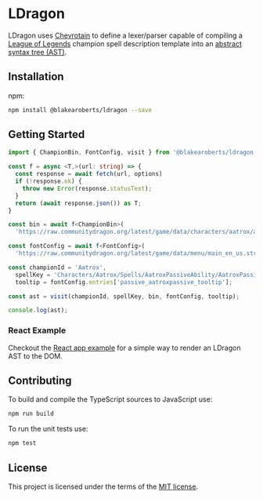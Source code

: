 # LDragon

LDragon uses [Chevrotain](https://chevrotain.io/) to define a lexer/parser capable of compiling a [League of Legends](https://www.leagueoflegends.com/) champion spell description template into an [abstract syntax tree (AST)](https://www.wikipedia.org/wiki/Abstract_syntax_tree).

## Installation

npm:

```bash
npm install @blakearoberts/ldragon --save
```

## Getting Started

```typescript
import { ChampionBin, FontConfig, visit } from '@blakearoberts/ldragon';

const f = async <T,>(url: string) => {
  const response = await fetch(url, options)
  if (!response.ok) {
    throw new Error(response.statusText);
  }
  return (await response.json()) as T;
}

const bin = await f<ChampionBin>(
  'https://raw.communitydragon.org/latest/game/data/characters/aatrox/aatrox.bin.json');

const fontConfig = await f<FontConfig>(
  'https://raw.communitydragon.org/latest/game/data/menu/main_en_us.stringtable.json');

const championId = 'Aatrox',
  spellKey = 'Characters/Aatrox/Spells/AatroxPassiveAbility/AatroxPassive',
  tooltip = fontConfig.entries['passive_aatroxpassive_tooltip'];

const ast = visit(championId, spellKey, bin, fontConfig, tooltip);

console.log(ast);
```

### React Example

Checkout the [React app example](./example/react/) for a simple way to render an LDragon AST to the DOM.

## Contributing

To build and compile the TypeScript sources to JavaScript use:

```bash
npm run build
```

To run the unit tests use:

```bash
npm test
```

## License

This project is licensed under the terms of the [MIT license](./LICENSE).
